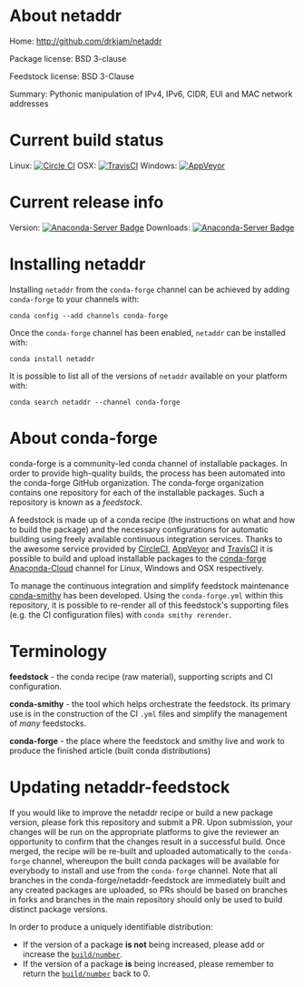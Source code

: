 About netaddr
=============

Home: http://github.com/drkjam/netaddr

Package license: BSD 3-clause

Feedstock license: BSD 3-Clause

Summary: Pythonic manipulation of IPv4, IPv6, CIDR, EUI and MAC network addresses



Current build status
====================

Linux: [![Circle CI](https://circleci.com/gh/conda-forge/netaddr-feedstock.svg?style=shield)](https://circleci.com/gh/conda-forge/netaddr-feedstock)
OSX: [![TravisCI](https://travis-ci.org/conda-forge/netaddr-feedstock.svg?branch=master)](https://travis-ci.org/conda-forge/netaddr-feedstock)
Windows: [![AppVeyor](https://ci.appveyor.com/api/projects/status/github/conda-forge/netaddr-feedstock?svg=True)](https://ci.appveyor.com/project/conda-forge/netaddr-feedstock/branch/master)

Current release info
====================
Version: [![Anaconda-Server Badge](https://anaconda.org/conda-forge/netaddr/badges/version.svg)](https://anaconda.org/conda-forge/netaddr)
Downloads: [![Anaconda-Server Badge](https://anaconda.org/conda-forge/netaddr/badges/downloads.svg)](https://anaconda.org/conda-forge/netaddr)

Installing netaddr
==================

Installing `netaddr` from the `conda-forge` channel can be achieved by adding `conda-forge` to your channels with:

```
conda config --add channels conda-forge
```

Once the `conda-forge` channel has been enabled, `netaddr` can be installed with:

```
conda install netaddr
```

It is possible to list all of the versions of `netaddr` available on your platform with:

```
conda search netaddr --channel conda-forge
```


About conda-forge
=================

conda-forge is a community-led conda channel of installable packages.
In order to provide high-quality builds, the process has been automated into the
conda-forge GitHub organization. The conda-forge organization contains one repository
for each of the installable packages. Such a repository is known as a *feedstock*.

A feedstock is made up of a conda recipe (the instructions on what and how to build
the package) and the necessary configurations for automatic building using freely
available continuous integration services. Thanks to the awesome service provided by
[CircleCI](https://circleci.com/), [AppVeyor](http://www.appveyor.com/)
and [TravisCI](https://travis-ci.org/) it is possible to build and upload installable
packages to the [conda-forge](https://anaconda.org/conda-forge)
[Anaconda-Cloud](http://docs.anaconda.org/) channel for Linux, Windows and OSX respectively.

To manage the continuous integration and simplify feedstock maintenance
[conda-smithy](http://github.com/conda-forge/conda-smithy) has been developed.
Using the ``conda-forge.yml`` within this repository, it is possible to re-render all of
this feedstock's supporting files (e.g. the CI configuration files) with ``conda smithy rerender``.


Terminology
===========

**feedstock** - the conda recipe (raw material), supporting scripts and CI configuration.

**conda-smithy** - the tool which helps orchestrate the feedstock.
                   Its primary use is in the construction of the CI ``.yml`` files
                   and simplify the management of *many* feedstocks.

**conda-forge** - the place where the feedstock and smithy live and work to
                  produce the finished article (built conda distributions)


Updating netaddr-feedstock
==========================

If you would like to improve the netaddr recipe or build a new
package version, please fork this repository and submit a PR. Upon submission,
your changes will be run on the appropriate platforms to give the reviewer an
opportunity to confirm that the changes result in a successful build. Once
merged, the recipe will be re-built and uploaded automatically to the
`conda-forge` channel, whereupon the built conda packages will be available for
everybody to install and use from the `conda-forge` channel.
Note that all branches in the conda-forge/netaddr-feedstock are
immediately built and any created packages are uploaded, so PRs should be based
on branches in forks and branches in the main repository should only be used to
build distinct package versions.

In order to produce a uniquely identifiable distribution:
 * If the version of a package **is not** being increased, please add or increase
   the [``build/number``](http://conda.pydata.org/docs/building/meta-yaml.html#build-number-and-string).
 * If the version of a package **is** being increased, please remember to return
   the [``build/number``](http://conda.pydata.org/docs/building/meta-yaml.html#build-number-and-string)
   back to 0.
